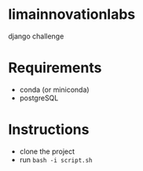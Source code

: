 # limainnovationlabs
django challenge

# Requirements
+ conda (or miniconda)
+ postgreSQL

# Instructions
+ clone the project
+ run `bash -i script.sh` 
